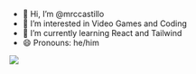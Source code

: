 - 👋 Hi, I’m @mrccastillo
- 👀 I’m interested in Video Games and Coding
- 🌱 I’m currently learning React and Tailwind
- 😄 Pronouns: he/him

<img src="https://github-readme-stats.vercel.app/api/top-langs/?username=mrccastillo"/>
